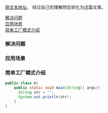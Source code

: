 [原文本地址](https://design-patterns.readthedocs.io/zh_CN/latest/creational_patterns/simple_factory.html)，
经过自己的理解然后转化为这篇文章。

<a href="#1">解决问题</a></br>
<a href="#2">应用场景</a></br>
<a href="#3">简单工厂模式介绍</a></br>

### <a name="1">解决问题</a>
### <a name="2">应用场景</a>
### <a name="3">简单工厂模式介绍</a>
```Java
public class A{
    public static void main(String[] args){
      String str = "";
      System.out.println(str);
    }
}
```